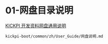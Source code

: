 # 01-网盘目录说明



[KICKPI 开发资料网盘通用说明](../../../common/zh/User_Guide/网盘说明.md)

```
kickpi-boot/common/zh/User_Guide/网盘说明.md
```


